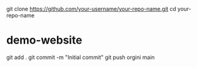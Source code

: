 git clone https://github.com/your-username/your-repo-name.git cd your-repo-name
# demo-website
git add . 
git commit -m "Initial commit"
git push orgini main 
